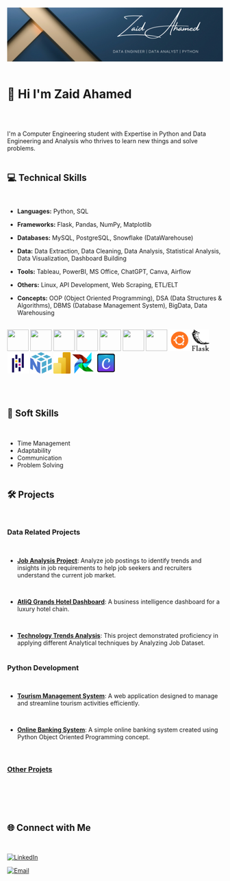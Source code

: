 ![Banner](https://github.com/zaid638/zaid638/blob/main/My%20LinkedIn%20Banner.png)
<br /><br />

# 👋 Hi I'm Zaid Ahamed
<br /><br />

I'm a Computer Engineering student with Expertise in Python and Data Engineering and Analysis who thrives to learn new things and solve problems.
<br /><br />

## 💻 Technical Skills
<br />

- **Languages:** Python, SQL

- **Frameworks:** Flask, Pandas, NumPy, Matplotlib

- **Databases:** MySQL, PostgreSQL, Snowflake (DataWarehouse)

- **Data:** Data Extraction, Data Cleaning, Data Analysis, Statistical Analysis, Data Visualization, Dashboard Building

- **Tools:** Tableau, PowerBI, MS Office, ChatGPT, Canva, Airflow

- **Others:** Linux, API Development, Web Scraping, ETL/ELT

- **Concepts:** OOP (Object Oriented Programming), DSA (Data Structures & Algorithms), DBMS (Database Management System), BigData, Data Warehousing <br /><br />

<p align="left" padding="100px">
    <img src="https://cdn-icons-png.flaticon.com/128/5968/5968350.png" width="50" height="50"/>  
    <img src="https://cdn-icons-png.flaticon.com/128/10260/10260914.png" width="50" height="50"/>
    <img src="https://cdn-icons-png.flaticon.com/128/919/919836.png" width="50" height="50"/>
    <img src="https://cdn-icons-png.flaticon.com/128/5968/5968342.png" width="50" height="50"/>
    <img src="https://cdn-icons-png.flaticon.com/128/8787/8787811.png" width="50" height="50"/>
    <img src="https://cdn-icons-png.flaticon.com/128/12222/12222560.png" width="50" height="50"/>
    <img src="https://cdn-icons-png.flaticon.com/128/15465/15465638.png" width="50" height="50"/>
    <img src="Skills/5367252_linux_operating system_ubuntu_icon.png" width="50" height="50"/>
    <img src="Skills/flask.797x1024.png" width="40" height="50"/>
    <img src="Skills/Pandas.png" width="50" height="50"/>
    <img src="Skills/file-type-numpy.950x1024.png" width="50" height="50"/>
    <img src="Skills/power-bi.768x1024.png" width="40" height="50"/>
    <img src="Skills/airflow.1024x1024.png" width="50" height="50"/>
    <img src="Skills/11401189_canva_graphic_design_icon.png" width="50" height="50"/>    
<p/>
    
<br /><br />

## :brain: Soft Skills 
<br />

* Time Management
* Adaptability
* Communication
* Problem Solving 
<br /><br />

## 🛠 Projects
<br />

### Data Related Projects
<br />

- **[Job Analysis Project](https://github.com/zaid638/Job-Analysis-Project)**: Analyze job postings to identify trends and insights in job requirements to help job seekers and recruiters understand the current job market.
<br />

- **[AtliQ Grands Hotel Dashboard](https://github.com/zaid638/Analysis-of-AtliQ-Grands-Hospitality-Domain)**: A business intelligence dashboard for a luxury hotel chain.
<br />

- **[Technology Trends Analysis](https://github.com/zaid638/IBM-Capstone-Project)**: This project demonstrated proficiency in applying different Analytical techniques by Analyzing Job Dataset.
<br /><br />


### Python Development
<br />

- **[Tourism Management System](https://github.com/zaid638/Tourism-Management-System)**: A web application designed to manage and streamline tourism activities efficiently.
<br />

- **[Online Banking System](https://github.com/zaid638/Online-Banking-System)**: A simple online banking system created using Python Object Oriented Programming concept.
<br /><br /><br />

### [Other Projets](https://github.com/zaid638?tab=repositories)
<br /><br /><br /><br />

## 🌐 Connect with Me
<br />

[![LinkedIn](https://img.shields.io/badge/linkedin-zaidahamed055-blue?badge&logo=linkedin)](https://www.linkedin.com/in/zaidahamed055)
<br />

[![Email](https://img.shields.io/badge/zaidahamed638%40gmail.com-mail?logo=gmail&label=mail&labelColor=grey&color=red)](mailto:zaidahamed638@gmail.com)
<br /><br />





<!--

- 🔭 I’m currently working on data related Projects.
<br />

- 🌱 I’m currently learning Data Engineering Concepts.
<br />

- 👯 I’m looking to collaborate on data related projects.
- 🤔 I’m looking for help with ...
- 💬 Ask me about ...
- 😄 Pronouns: ...
- ⚡ Fun fact: ...
-->

